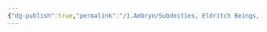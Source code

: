 ```yaml
---
{"dg-publish":true,"permalink":"/1.Ambryn/Subdeities, Eldritch Beings, Legendary Figures, and Creatures of Renown/Qindra/"}
---
```


